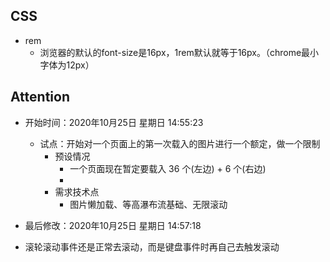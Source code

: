 ## CSS
  - rem
    - 浏览器的默认的font-size是16px，1rem默认就等于16px。（chrome最小字体为12px）
## Attention
  - 开始时间：2020年10月25日 星期日 14:55:23
    - 试点：开始对一个页面上的第一次载入的图片进行一个额定，做一个限制
      - 预设情况
        - 一个页面现在暂定要载入 36 个(左边) + 6 个(右边) 
        - 
      - 需求技术点
        - 图片懒加载、等高瀑布流基础、无限滚动
       
  - 最后修改：2020年10月25日 星期日 14:57:18

  - 滚轮滚动事件还是正常去滚动，而是键盘事件时再自己去触发滚动